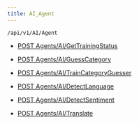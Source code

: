 ```yaml
---
title: AI_Agent
---
```


```http
/api/v1/AI/Agent
```

* [POST Agents/AI/GetTrainingStatus](v1AIAgent_GetTrainingStatus.md)

* [POST Agents/AI/GuessCategory](v1AIAgent_GuessCategory.md)

* [POST Agents/AI/TrainCategoryGuesser](v1AIAgent_TrainCategoryGuesser.md)

* [POST Agents/AI/DetectLanguage](v1AIAgent_DetectLanguage.md)

* [POST Agents/AI/DetectSentiment](v1AIAgent_DetectSentiment.md)

* [POST Agents/AI/Translate](v1AIAgent_Translate.md)
